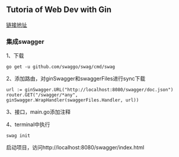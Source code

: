 ## Tutoria of Web Dev with Gin
[链接地址](https://youngxhui.top/categories/gin/)

### 集成swagger
1、下载
~~~
go get -u github.com/swaggo/swag/cmd/swag
~~~
2、添加路由，对ginSwagger和swaggerFiles进行sync下载
~~~
url := ginSwagger.URL("http://localhost:8080/swagger/doc.json")
router.GET("/swagger/*any", ginSwagger.WrapHandler(swaggerFiles.Handler, url))
~~~
3、接口，main.go添加注释

4、terminal中执行
~~~
swag init
~~~
启动项目，访问http://localhost:8080/swagger/index.html